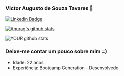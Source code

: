 ### Victor Augusto de Souza Tavares 👋

[![Linkedin Badge](https://img.shields.io/badge/linkedin-%230077B5.svg?&style=for-the-badge&logo=linkedin&logoColor=white&link=https://www.linkedin.com/in/victortavares-dev/)](https://www.linkedin.com/in/victortavares-dev/)

[![Anurag's github stats](https://github-readme-stats.vercel.app/api?username=VictorT314)](https://github.com/VictorT314)

![YOUR github stats](https://github-readme-stats.vercel.app/api?username=VictorT314&show_icons=true&theme=vue)

### Deixe-me contar um pouco sobre mim =)
* Idade: 22 anos
* Experiência: Bootcamp Generation - Desenvolvedo
